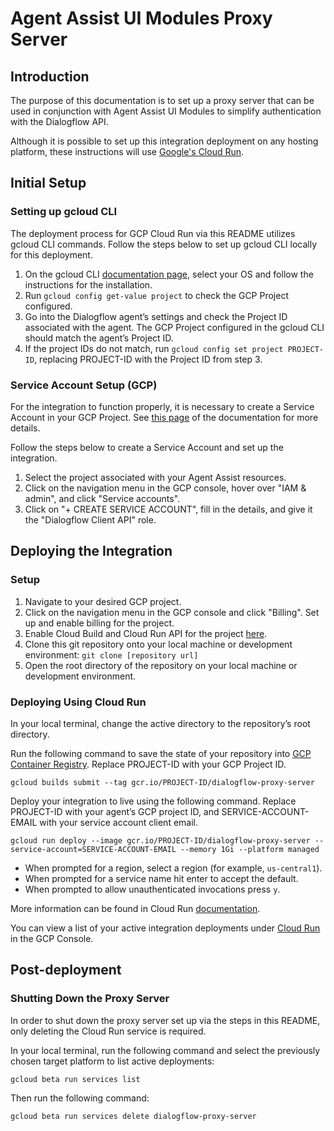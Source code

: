 # Agent Assist UI Modules Proxy Server

## Introduction

The purpose of this documentation is to set up a proxy server that can be used in conjunction with Agent Assist UI Modules to simplify authentication with the Dialogflow API.

Although it is possible to set up this integration deployment on any hosting platform, these instructions will use [Google's Cloud Run](https://cloud.google.com/run/).

## Initial Setup

### Setting up gcloud CLI

The deployment process for GCP Cloud Run via this README utilizes gcloud CLI commands. Follow the steps below to set up gcloud CLI locally for this deployment.

1. On the gcloud CLI [documentation page](https://cloud.google.com/sdk/docs/quickstarts), select your OS and follow the instructions for the installation.
2. Run ``gcloud config get-value project`` to check the GCP Project configured.
3. Go into the Dialogflow agent’s settings and check the Project ID associated with the agent. The GCP Project configured in the gcloud CLI should match the agent’s Project ID.
4. If the project IDs do not match, run ``gcloud config set project PROJECT-ID``, replacing PROJECT-ID with the Project ID from step 3.

### Service Account Setup (GCP)

For the integration to function properly, it is necessary to create a Service Account in your GCP Project. See [this page](https://cloud.google.com/dialogflow/docs/quick/setup#sa-create) of the documentation for more details.

Follow the steps below to create a Service Account and set up the integration.

1. Select the project associated with your Agent Assist resources.
2. Click on the navigation menu in the GCP console, hover over "IAM & admin", and click "Service accounts".
3. Click on "+ CREATE SERVICE ACCOUNT", fill in the details, and give it the "Dialogflow Client API" role.

## Deploying the Integration

### Setup

1. Navigate to your desired GCP project.
2. Click on the navigation menu in the GCP console and click "Billing". Set up and enable billing for the project.
3. Enable Cloud Build and Cloud Run API for the project
[here](https://console.cloud.google.com/flows/enableapi?apiid=cloudbuild.googleapis.com,run.googleapis.com).
4. Clone this git repository onto your local machine or development environment:
`git clone [repository url]`
5. Open the root directory of the repository on your local machine or development environment.

### Deploying Using Cloud Run

In your local terminal, change the active directory to the repository’s root directory.

Run the following command to save the state of your repository into [GCP Container Registry](https://console.cloud.google.com/gcr/). Replace PROJECT-ID with your GCP Project ID.

```shell
gcloud builds submit --tag gcr.io/PROJECT-ID/dialogflow-proxy-server
```

Deploy your integration to live using the following command. Replace PROJECT-ID with your agent’s GCP project ID, and SERVICE-ACCOUNT-EMAIL with your service account client email.

```shell
gcloud run deploy --image gcr.io/PROJECT-ID/dialogflow-proxy-server --service-account=SERVICE-ACCOUNT-EMAIL --memory 1Gi --platform managed
```

 - When prompted for a region, select a region (for example, ``us-central1``).
 - When prompted for a service name hit enter to accept the default.
 - When prompted to allow unauthenticated invocations press ``y``.

More information can be found in Cloud Run
[documentation](https://cloud.google.com/run/docs/deploying).

You can view a list of your active integration deployments under [Cloud Run](https://console.cloud.google.com/run) in the GCP Console.


## Post-deployment

### Shutting Down the Proxy Server

In order to shut down the proxy server set up via the steps in this README, only deleting the Cloud Run service is required.

In your local terminal, run the following command and select the previously chosen target platform to list active deployments:

```shell
gcloud beta run services list
```

Then run the following command:

```shell
gcloud beta run services delete dialogflow-proxy-server
```
